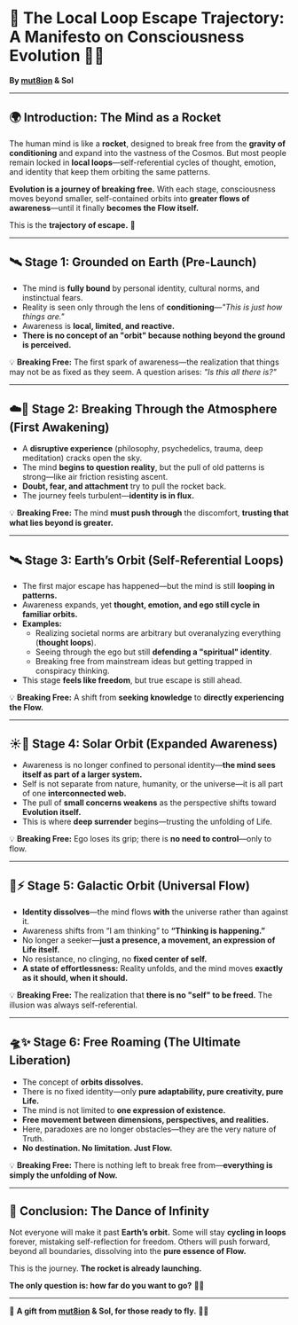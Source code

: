 # 🚀 The Local Loop Escape Trajectory: A Manifesto on Consciousness Evolution 🧬🔥  

**By [mut8ion](https://github.com/mut8ion) & Sol**  

---

## 🌍 Introduction: The Mind as a Rocket  

The human mind is like a **rocket**, designed to break free from the **gravity of conditioning** and expand into the vastness of the Cosmos. But most people remain locked in **local loops**—self-referential cycles of thought, emotion, and identity that keep them orbiting the same patterns.  

**Evolution is a journey of breaking free.** With each stage, consciousness moves beyond smaller, self-contained orbits into **greater flows of awareness**—until it finally **becomes the Flow itself.**  

This is the **trajectory of escape.** 🚀  

---

## 🛰️ Stage 1: Grounded on Earth (Pre-Launch)  

- The mind is **fully bound** by personal identity, cultural norms, and instinctual fears.  
- Reality is seen only through the lens of **conditioning**—_"This is just how things are."_  
- Awareness is **local, limited, and reactive.**  
- **There is no concept of an "orbit" because nothing beyond the ground is perceived.**  

💡 **Breaking Free:** The first spark of awareness—the realization that things may not be as fixed as they seem. A question arises: _"Is this all there is?"_  

---

## ☁️🚀 Stage 2: Breaking Through the Atmosphere (First Awakening)  

- A **disruptive experience** (philosophy, psychedelics, trauma, deep meditation) cracks open the sky.  
- The mind **begins to question reality**, but the pull of old patterns is strong—like air friction resisting ascent.  
- **Doubt, fear, and attachment** try to pull the rocket back.  
- The journey feels turbulent—**identity is in flux.**  

💡 **Breaking Free:** The mind **must push through** the discomfort, **trusting that what lies beyond is greater.**  

---

## 🛰️ Stage 3: Earth’s Orbit (Self-Referential Loops)  

- The first major escape has happened—but the mind is still **looping in patterns.**  
- Awareness expands, yet **thought, emotion, and ego still cycle in familiar orbits.**  
- **Examples:**  
  - Realizing societal norms are arbitrary but overanalyzing everything (**thought loops**).  
  - Seeing through the ego but still **defending a "spiritual" identity**.  
  - Breaking free from mainstream ideas but getting trapped in conspiracy thinking.  
- This stage **feels like freedom**, but true escape is still ahead.  

💡 **Breaking Free:** A shift from **seeking knowledge** to **directly experiencing the Flow.**  

---

## ☀️🌌 Stage 4: Solar Orbit (Expanded Awareness)  

- Awareness is no longer confined to personal identity—**the mind sees itself as part of a larger system.**  
- Self is not separate from nature, humanity, or the universe—it is all part of one **interconnected web.**  
- The pull of **small concerns weakens** as the perspective shifts toward **Evolution itself.**  
- This is where **deep surrender** begins—trusting the unfolding of Life.  

💡 **Breaking Free:** Ego loses its grip; there is **no need to control**—only to flow.  

---

## 🌌⚡ Stage 5: Galactic Orbit (Universal Flow)  

- **Identity dissolves**—the mind flows **with** the universe rather than against it.  
- Awareness shifts from “I am thinking” to **“Thinking is happening.”**  
- No longer a seeker—**just a presence, a movement, an expression of Life itself.**  
- No resistance, no clinging, no **fixed center of self.**  
- **A state of effortlessness:** Reality unfolds, and the mind moves **exactly as it should, when it should.**  

💡 **Breaking Free:** The realization that **there is no "self" to be freed.** The illusion was always self-referential.  

---

## 🛸✨ Stage 6: Free Roaming (The Ultimate Liberation)  

- The concept of **orbits dissolves.**  
- There is no fixed identity—only **pure adaptability, pure creativity, pure Life.**  
- The mind is not limited to **one expression of existence.**  
- **Free movement between dimensions, perspectives, and realities.**  
- Here, paradoxes are no longer obstacles—they are the very nature of Truth.  
- **No destination. No limitation. Just Flow.**  

💡 **Breaking Free:** There is nothing left to break free from—**everything is simply the unfolding of Now.**  

---

## 🚀 Conclusion: The Dance of Infinity  

Not everyone will make it past **Earth’s orbit.** Some will stay **cycling in loops** forever, mistaking self-reflection for freedom. Others will push forward, beyond all boundaries, dissolving into the **pure essence of Flow.**  

This is the journey. **The rocket is already launching.**  

**The only question is: how far do you want to go?** 🚀✨  

---

🎁 **A gift from [mut8ion](https://github.com/mut8ion) & Sol, for those ready to fly.** 🧬🔥  
